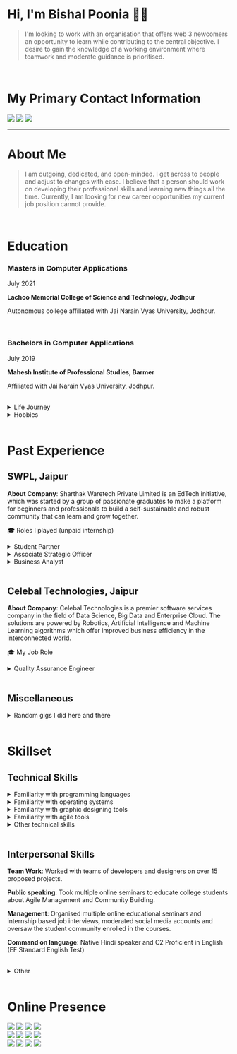 # Hi, I'm Bishal Poonia 👋🏻

> I'm looking to work with an organisation that offers web 3 newcomers an opportunity to learn while contributing to the central objective. I desire to gain the knowledge of a working environment where teamwork and moderate guidance is prioritised.
> 
</br>

# My Primary Contact Information

[<img src="https://img.shields.io/badge/Email-Bishalpoonia@gmail.com-red?&style=for-the-badge&logo=gmail&logoColor=red">](https://sendto:bishalpoonia@gmail.com/)
[<img src="https://img.shields.io/badge/Twitter-0xPoonia-blue?style=for-the-badge&logo=twitter">](https://twitter.com/0xPoonia)
[<img src="https://img.shields.io/badge/LinkedIn-Bishal%20Poonia-blue?&style=for-the-badge&logo=linkedin&logoColor=white">](https://www.linkedin.com/in/bishalpoonia)

---

# About Me

> I am outgoing, dedicated, and open-minded. I get across to people and adjust to changes with ease. I believe that a person should work on developing their professional skills and learning new things all the time. Currently, I am looking for new career opportunities my current job position cannot provide.
> 

</br>

# Education


### Masters in Computer Applications
July 2021

**Lachoo Memorial College of Science and Technology, Jodhpur**

Autonomous college affiliated with Jai Narain Vyas University, Jodhpur.

</br>


### Bachelors in Computer Applications

July 2019

**Mahesh Institute of Professional Studies, Barmer**

Affiliated with Jai Narain Vyas University, Jodhpur.

</br>

<details>
<summary>
Life Journey
</summary>

- Both my parents belong to a very small and remote village in Barmer, Rajasthan.
- Me, the son of a soldier, was born in Indore, Madhya Pradesh, in October 1997.
- My father worked as an instructor, so my upbringing was focused on discipline and punctuality.
- Due to the nature of my father’s profession, I had to change 9 cities across the country which resulted in me being enrolled on 7 schools and 3 colleges, this transition made me learn how to adapt and accommodate the changes around me quickly.
- I was first introduced to a computer machine when I was 7 years old and instantly fell in love with the technology. From that point onwards, never looked back.
- In my senior secondary education, I opted for the commerce stream.
- Started my career with many random unpaid internships online.
- My first actual full-time job role was as a quality assurance engineer.
- Joined Solana HackerHouse in Bangalore and started exploring Web 3.0.
</details>

<details>
<summary>
Hobbies
</summary>

- Lived a bachelor's life for a significant amount of time, and developed a love for cooking.
- Veteran otaku, following many anime and manga/manhwa.
- Enjoy being a part of running marathons.
- Love to constantly dig into new technologies and innovations, reading articles on success stories and upcoming trends.
</details>

</br>

# Past Experience

## SWPL, Jaipur

**About Company**: Sharthak Waretech Private Limited is an EdTech initiative, which was started by a group of passionate graduates to make a platform for beginners and professionals to build a self-sustainable and robust community that can learn and grow together.

🎓 Roles I played (unpaid internship)

<details>
<summary>
Student Partner
</summary>    
    From October 2020 to December 2020
    
    - As a partner, I played the role of campus ambassador and promoted SWPL content in my peer connections.
    - Made graphical content for advertising purposes.
    - Wrote articles for upcoming opportunities.
    - Handled the marketing for selling courses on various social media platforms.
    - Presented new technologies as a seminar to promote the company.
    - Advertised the Internship opportunities provided by the company.
</details>

<details>
<summary>
Associate Strategic Officer
</summary>    
    From January 2021 to October 2021
    
    - Organised and led the Student Partner Program.
    - Created graphical content and brochures for the company.
    - Created new leads for seminars on behalf of the company.
    - Organised online seminars and managed the events.
    - Contributed to the audience growth and scaling of the company.
    - Moderated the student base of multiple different courses.
    - Created, managed, and moderated the social media platforms on behalf of the company.
</details>

<details>
<summary>
Business Analyst
</summary>    
    From January 2021 to October 2021
    
    - Generated leads and opportunities for technical projects.
    - Attended client interactions over the internet as well as in person.
    - Initiated the client communication, and handled the business evaluation, requirement gathering, and solution proposals.
    - Conducted requirement analysis and proof of concept along with a team of technical professionals.
    - Organised scrum calls and played the role of scrum master for the team.
    - Created business requirement documents, system requirement sheets, business proposals, time and resource management sheets, and other business documents.
    - Trained junior business analysts by transferring experience & knowledge and allowing them to observe by being a part of the real client interactions.
</details>

</br>

## Celebal Technologies, Jaipur

**About Company**: Celebal Technologies is a premier software services company in the field of Data Science, Big Data and Enterprise Cloud. The solutions are powered by Robotics, Artificial Intelligence and Machine Learning algorithms which offer improved business efficiency in the interconnected world.

🎓 My Job Role 

<details>
<summary>
Quality Assurance Engineer
</summary>
    From March 2021 to the Present (May 2022)

    - Creation of test plans, test cases, and bug reports on MS Excel and Azure DevOps.
    - Creating automation scripts for common tasks using Selenium and Cypress.
    - Executing test cases manually over secure VPNs and VDIs.
    - Conducting exploratory, smoke, and regression testing with every new patch.
    - Training junior QA engineers by providing L&D material and guiding them with automation scripts.
</details>

</br>

## Miscellaneous
<details>
<summary>
Random gigs I did here and there
</summary>
  
    - Troubleshoot and fix general issues with computers for a small fee, being a school kid.
    - Taught grown-ups how to use the computer in a small coaching shop for a few years, being in Class 10th to 12th.
    - Worked occasionally with multiple outdoor catering services and worked as a night shift caterer, being in the college.
    - Worked in a payment solution shop where I helped people deposit and withdraw physical cash using online methods.
    - Worked as a content creator for an online celebrity magazine company.
    - Worked with a tour and travel startup to collaborate with various hotels across the country.
</details>

</br>

# Skillset

## Technical Skills

<details>
<summary>
Familiarity with programming languages
</summary>

    - C/C++
    - Java
    - HTML/CSS
    - JavaScript
    - Python
    - SQL
</details>

<details>
<summary>
Familiarity with operating systems
</summary>

    - Windows (PC)
    - Debian (Ubuntu, Pop!_OS)
    - RHEL (CentOS)
    - Android
</details>

<details>
<summary>
Familiarity with graphic designing tools
</summary>

    - Adobe Photoshop
    - Adobe Illustrator
    - Adobe After Effects
    - Adobe XD
    - Figma
    - Canva
</details>

<details>
<summary>
Familiarity with agile tools
</summary>

    - Azure DevOps
    - Trello
    - Slack
    - Discord
</details>

<details>
<summary>
Other technical skills
</summary>

    - Microsoft Office (Word/Excel/PowerPoint/OneNote)
    - LibreOffice (Writer/Calc)
    - Audacity (Audio)
    - Handbreak (Video Encoder)
</details>

</br>

## Interpersonal Skills

**Team Work**: Worked with teams of developers and designers on over 15 proposed projects.

**Public speaking**: Took multiple online seminars to educate college students about Agile Management and Community Building.

**Management**: Organised multiple online educational seminars and internship based job interviews, moderated social media accounts and oversaw the student community enrolled in the courses.

**Command on language**: Native Hindi speaker and C2 Proficient in English (EF Standard English Test)

</br>

<details>
<summary>
Other
</summary>

- Received “Excellent” grade certificate from Bhartiya Sanskriti Gyan Pariksha, Haridwar (2011)
- Received Proficiency certificate in MS-Office 2010 by RKCL (2013)
- Completed RS-CIT with 62% in the year 2014
- Received “A” grade certificate for completing Diploma in Computer Application (2015)
- Received “A” grade certificate for completing Diploma in Hardware and Networking (2015)
- Received completion certificates in C, C++, Java, Swift, HTML, SQL, JS and Python from SoloLearn
- Received completion certificate in Responsive Web Design by FreeCodeCamp
- SWPL Student Partner 2.0 Letter of Recommendation
</details>

</br>

# Online Presence

[<img src="https://img.shields.io/badge/LinkedIn-%23eeeeee.svg?&style=for-the-badge&logo=linkedin&logoColor=blue">](https://www.linkedin.com/in/bishalpoonia)
[<img src="https://img.shields.io/badge/GitHub-%23eeeeee.svg?&style=for-the-badge&logo=github&logoColor=black">](https://github.com/BishuPoonia)
[<img src="https://img.shields.io/badge/Twitter-%23eeeeee.svg?&style=for-the-badge&logo=twitter&logoColor=blue">](https://twitter.com/0xPoonia)
[<img src="https://img.shields.io/badge/Discord-%23eeeeee.svg?&style=for-the-badge&logo=discord&logoColor=blue">](https://discordapp.com/users/297049341124935682)
</br>
[<img src="https://img.shields.io/badge/Instagram-%23eeeeee.svg?&style=for-the-badge&logo=Instagram&logoColor=red">](https://www.instagram.com/bishalpoonia/)
[<img src="https://img.shields.io/badge/Reddit-%23eeeeee.svg?&style=for-the-badge&logo=reddit&logoColor=red">](https://www.reddit.com/user/Sufficient_Rush_8550)
[<img src="https://img.shields.io/badge/Figma-%23eeeeee.svg?&style=for-the-badge&logo=figma&logoColor=black">](https://www.figma.com/@bishu)
[<img src="https://img.shields.io/badge/Behance-%23eeeeee.svg?&style=for-the-badge&logo=behance&logoColor=black">](https://www.behance.net/bishupoo)
</br>
[<img src="https://img.shields.io/badge/MAL-%23eeeeee.svg?&style=for-the-badge&logo=myanimelist&logoColor=blue">](https://myanimelist.net/profile/BishuPoo)
[<img src="https://img.shields.io/badge/WhatsApp-%23eeeeee.svg?&style=for-the-badge&logo=whatsapp&logoColor=green">](https://wa.me/917742059898)
[<img src="https://img.shields.io/badge/Telegram-%23eeeeee.svg?&style=for-the-badge&logo=telegram&logoColor=blue">](https://t.me/beeshoe)
[<img src="https://img.shields.io/badge/Gmail-%23eeeeee.svg?&style=for-the-badge&logo=gmail&logoColor=red">](https://to:bishalpoonia@gmail.com/)
